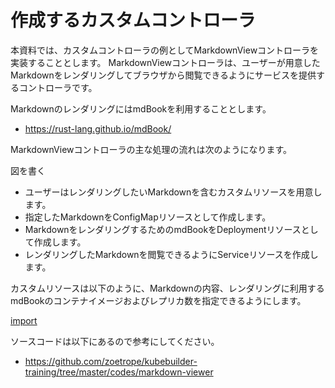 # 作成するカスタムコントローラ

本資料では、カスタムコントローラの例としてMarkdownViewコントローラを実装することとします。
MarkdownViewコントローラは、ユーザーが用意したMarkdownをレンダリングしてブラウザから閲覧できるようにサービスを提供するコントローラです。

MarkdownのレンダリングにはmdBookを利用することとします。

- https://rust-lang.github.io/mdBook/

MarkdownViewコントローラの主な処理の流れは次のようになります。

図を書く

- ユーザーはレンダリングしたいMarkdownを含むカスタムリソースを用意します。
- 指定したMarkdownをConfigMapリソースとして作成します。
- MarkdownをレンダリングするためのmdBookをDeploymentリソースとして作成します。
- レンダリングしたMarkdownを閲覧できるようにServiceリソースを作成します。

カスタムリソースは以下のように、Markdownの内容、レンダリングに利用するmdBookのコンテナイメージおよびレプリカ数を指定できるようにします。

[import](../../codes/markdown-viewer/config/samples/viewer_v1_markdownview.yaml)

ソースコードは以下にあるので参考にしてください。

- https://github.com/zoetrope/kubebuilder-training/tree/master/codes/markdown-viewer
